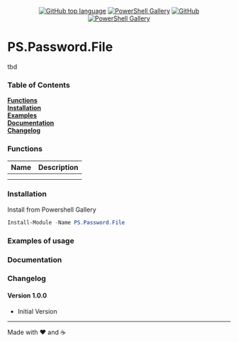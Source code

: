<p align="center">
<a href="https://github.com/t0rsten/PS.Password.File"><img alt="GitHub top language" src="https://img.shields.io/github/languages/top/t0rsten/PS.Password.File"></a>
<a href="https://www.powershellgallery.com/packages/PS.Password.File/"><img alt="PowerShell Gallery" src="https://img.shields.io/powershellgallery/v/PS.Password.File"></a>
<a href="https://github.com/t0rsten/PS.Password.File/blob/master/LICENSE"><img alt="GitHub" src="https://img.shields.io/github/license/t0rsten/PS.Password.File"></a>
<a href="https://www.powershellgallery.com/packages/PS.Password.File/"><img alt="PowerShell Gallery" src="https://img.shields.io/powershellgallery/p/PS.Password.File?color=blue"></a><br>
</p>


# PS.Password.File
tbd

### Table of Contents
**[Functions](#functions)**<br>
**[Installation](#installation)**<br>
**[Examples](#examples-of-usage)**<br>
**[Documentation](#documentation)**<br>
**[Changelog](#changelog)**<br>


### Functions
| Name | Description |
| ---- | ----------- |
|      |             |
|      |             |

### Installation
Install from Powershell Gallery

```Powershell
Install-Module -Name PS.Password.File
```

### Examples of usage

### Documentation

### Changelog
#### Version 1.0.0
- Initial Version
---
Made with :heart: and :coffee: